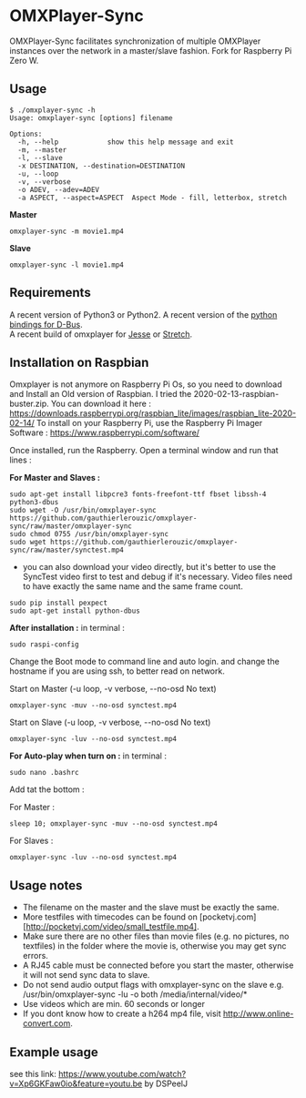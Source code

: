 OMXPlayer-Sync
==============

OMXPlayer-Sync facilitates synchronization of multiple OMXPlayer
instances over the network in a master/slave fashion. Fork for Raspberry Pi Zero W.


Usage
-----

```
$ ./omxplayer-sync -h
Usage: omxplayer-sync [options] filename

Options:
  -h, --help            show this help message and exit
  -m, --master          
  -l, --slave           
  -x DESTINATION, --destination=DESTINATION
  -u, --loop            
  -v, --verbose         
  -o ADEV, --adev=ADEV  
  -a ASPECT, --aspect=ASPECT  Aspect Mode - fill, letterbox, stretch
```

**Master**

```
omxplayer-sync -m movie1.mp4
```

**Slave**

```
omxplayer-sync -l movie1.mp4
```


Requirements
------------
A recent version of Python3 or Python2.
A recent version of the [python bindings for D-Bus](http://www.freedesktop.org/wiki/Software/DBusBindings).  
A recent build of omxplayer for [Jesse](http://steinerdatenbank.de/software/omxplayer_0.3.7~git20180910~7f3faf6~jessie_armhf.deb) or [Stretch](http://steinerdatenbank.de/software/omxplayer_20180910~7f3faf6~stretch_armhf.deb).


Installation on Raspbian
------------------------

Omxplayer is not anymore on Raspberry Pi Os, so you need to download and Install an Old version of Raspbian. I tried the 2020-02-13-raspbian-buster.zip.
You can download it here : https://downloads.raspberrypi.org/raspbian_lite/images/raspbian_lite-2020-02-14/
To install on your Raspberry Pi, use the Raspberry Pi Imager Software : https://www.raspberrypi.com/software/

Once installed, run the Raspberry. Open a terminal window and run that lines :

**For Master and Slaves :**
```
sudo apt-get install libpcre3 fonts-freefont-ttf fbset libssh-4 python3-dbus
sudo wget -O /usr/bin/omxplayer-sync https://github.com/gauthierlerouzic/omxplayer-sync/raw/master/omxplayer-sync
sudo chmod 0755 /usr/bin/omxplayer-sync
sudo wget https://github.com/gauthierlerouzic/omxplayer-sync/raw/master/synctest.mp4
```
* you can also download your video directly, but it's better to use the SyncTest video first to test and debug if it's necessary. Video files need to have exactly the same name and the same frame count.
```
sudo pip install pexpect
sudo apt-get install python-dbus
```

**After installation :**
in terminal :
```
sudo raspi-config
```
Change the Boot mode to command line and auto login.
and change the hostname if you are using ssh, to better read on network.


Start on Master (-u loop, -v verbose, --no-osd No text)
```
omxplayer-sync -muv --no-osd synctest.mp4
```
Start on Slave (-u loop, -v verbose, --no-osd No text)
```
omxplayer-sync -luv --no-osd synctest.mp4
```

**For Auto-play when turn on :**
in terminal :
```
sudo nano .bashrc
```
Add tat the bottom :

For Master : 
```
sleep 10; omxplayer-sync -muv --no-osd synctest.mp4
```
For Slaves : 
```
omxplayer-sync -luv --no-osd synctest.mp4
```



Usage notes
-----------
 * The filename on the master and the slave must be exactly the same.
 * More testfiles with timecodes can be found on [pocketvj.com][http://pocketvj.com/video/small_testfile.mp4].
 * Make sure there are no other files than movie files (e.g. no pictures, no textfiles) in the folder where the movie is, otherwise you may get sync errors.
 * A RJ45 cable must be connected before you start the master, otherwise it will not send sync data to slave.
 * Do not send audio output flags with omxplayer-sync on the slave e.g. /usr/bin/omxplayer-sync -lu -o both /media/internal/video/* 
 * Use videos which are min. 60 seconds or longer
 * If you dont know how to create a h264 mp4 file, visit http://www.online-convert.com.


Example usage
--------------
see this link: https://www.youtube.com/watch?v=Xp6GKFaw0io&feature=youtu.be
by DSPeelJ
